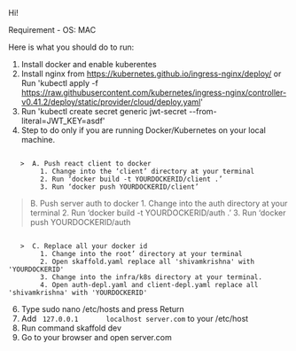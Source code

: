 
Hi!

Requirement - OS: MAC

Here is what you should do to run:

1. Install docker and enable kuberentes
2. Install nginx from https://kubernetes.github.io/ingress-nginx/deploy/ or Run 'kubectl apply -f https://raw.githubusercontent.com/kubernetes/ingress-nginx/controller-v0.41.2/deploy/static/provider/cloud/deploy.yaml'
3. Run 'kubectl create secret generic jwt-secret --from-literal=JWT_KEY=asdf'
4. Step to do only if you are running Docker/Kubernetes on your local machine.
```

   >  A. Push react client to docker
        1. Change into the ‘client’ directory at your terminal
        2. Run ‘docker build -t YOURDOCKERID/client .’
        3. Run ‘docker push YOURDOCKERID/client’
```

   >  B. Push server auth to docker
        1. Change into the auth directory at your terminal
        2. Run ‘docker build -t YOURDOCKERID/auth .’
        3. Run ‘docker push YOURDOCKERID/auth
```

   >  C. Replace all your docker id
        1. Change into the root’ directory at your terminal
        2. Open skaffold.yaml replace all 'shivamkrishna' with 'YOURDOCKERID'
        3. Change into the infra/k8s directory at your terminal.
        4. Open auth-depl.yaml and client-depl.yaml replace all 'shivamkrishna' with 'YOURDOCKERID'
```

6. Type sudo nano /etc/hosts and press Return
7. Add ` 127.0.0.1       localhost server.com` to your /etc/host
8. Run command skaffold dev
9. Go to your browser and open server.com